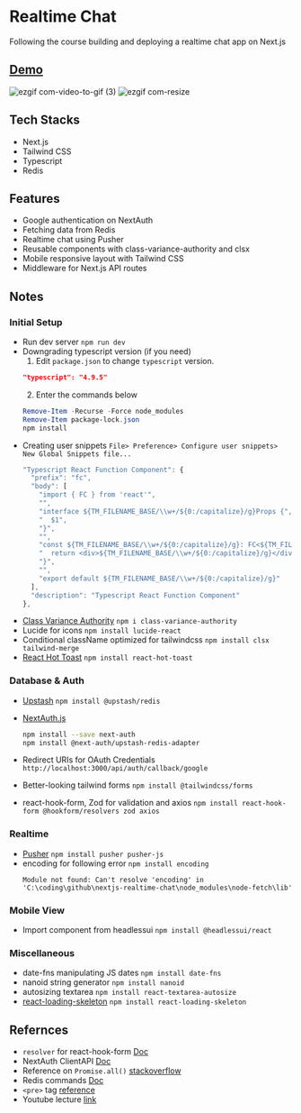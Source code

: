 # Realtime Chat

Following the course building and deploying a realtime chat app on Next.js

## [Demo](https://nextjs-realtime-chat-tawny.vercel.app/)
![ezgif com-video-to-gif (3)](https://user-images.githubusercontent.com/110221789/235443437-7dfd1317-1c6e-4431-9a88-ee6120175a2c.gif)
![ezgif com-resize](https://user-images.githubusercontent.com/110221789/235443513-4dfb431a-8336-48ec-88b4-be75a1306737.gif)

## Tech Stacks

- Next.js
- Tailwind CSS
- Typescript
- Redis

## Features

- Google authentication on NextAuth
- Fetching data from Redis
- Realtime chat using Pusher
- Reusable components with class-variance-authority and clsx
- Mobile responsive layout with Tailwind CSS
- Middleware for Next.js API routes

## Notes

### Initial Setup

- Run dev server `npm run dev`
- Downgrading typescript version (if you need)
  1. Edit `package.json` to change `typescript` version.
  ```json
  "typescript": "4.9.5"
  ```
  2. Enter the commands below
  ```powershell
  Remove-Item -Recurse -Force node_modules
  Remove-Item package-lock.json
  npm install
  ```
- Creating user snippets
  `File> Preference> Configure user snippets> New Global Snippets file...`
  ```ts
  "Typescript React Function Component": {
    "prefix": "fc",
    "body": [
      "import { FC } from 'react'",
      "",
      "interface ${TM_FILENAME_BASE/\\w+/${0:/capitalize}/g}Props {",
      "  $1",
      "}",
      "",
      "const ${TM_FILENAME_BASE/\\w+/${0:/capitalize}/g}: FC<${TM_FILENAME_BASE/\\w+/${0:/capitalize}/g}Props> = ({$2}) => {",
      "  return <div>${TM_FILENAME_BASE/\\w+/${0:/capitalize}/g}</div>",
      "}",
      "",
      "export default ${TM_FILENAME_BASE/\\w+/${0:/capitalize}/g}"
    ],
    "description": "Typescript React Function Component"
  },
  ```
- [Class Variance Authority](https://cva.style/docs/getting-started)
  `npm i class-variance-authority`
- Lucide for icons `npm install lucide-react`
- Conditional className optimized for tailwindcss
  `npm install clsx tailwind-merge`
- [React Hot Toast](https://react-hot-toast.com/) `npm install react-hot-toast`

### Database & Auth

- [Upstash](https://upstash.com/) `npm install @upstash/redis`
- [NextAuth.js](https://next-auth.js.org/)

  ```bash
  npm install --save next-auth
  npm install @next-auth/upstash-redis-adapter
  ```

- Redirect URIs for OAuth Credentials `http://localhost:3000/api/auth/callback/google`
- Better-looking tailwind forms `npm install @tailwindcss/forms`
- react-hook-form, Zod for validation and axios
  `npm install react-hook-form @hookform/resolvers zod axios`

### Realtime

- [Pusher](pusher.com) `npm install pusher pusher-js`
- encoding for following error `npm install encoding`
  ```
  Module not found: Can't resolve 'encoding' in 'C:\coding\github\nextjs-realtime-chat\node_modules\node-fetch\lib'
  ```

### Mobile View

- Import component from headlessui `npm install @headlessui/react`

### Miscellaneous

- date-fns manipulating JS dates `npm install date-fns`
- nanoid string generator `npm install nanoid`
- autosizing textarea `npm install react-textarea-autosize`
- [react-loading-skeleton](https://www.npmjs.com/package/react-loading-skeleton) `npm install react-loading-skeleton`

## Refernces

- `resolver` for react-hook-form
  [Doc](https://react-hook-form.com/api/useform/#resolver)
- NextAuth ClientAPI [Doc](https://next-auth.js.org/getting-started/client#withauth)
- Reference on `Promise.all()` [stackoverflow](https://stackoverflow.com/questions/30362733/promise-all-and-foreach)
- Redis commands [Doc](https://redis.io/commands)
- `<pre>` tag [reference](https://developer.mozilla.org/en-US/docs/Web/HTML/Element/pre)
- Youtube lecture [link](https://www.youtube.com/watch?v=NlXfg5Pxxh8)
